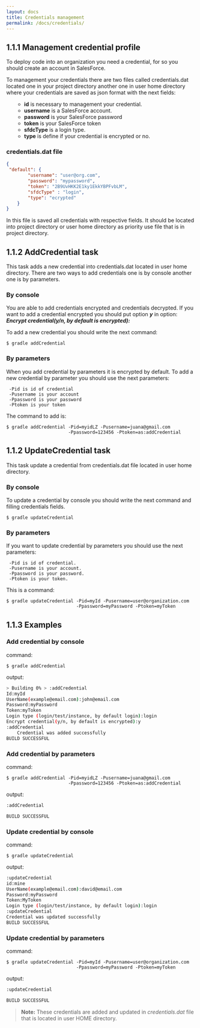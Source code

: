 ```yaml
---
layout: docs
title: Credentials management
permalink: /docs/credentials/
---
```

## 1.1.1 Management credential profile

To deploy code into an organization you need a credential, for so you should create an account in SalesForce.

To management your credentials there are two files called credentials.dat located one in your project directory another one in user home directory where your credentials are saved as json format with the next fields:
<ol>
	<ul>
		<li><strong>id</strong> is necessary to management your credential.</li>
		<li><strong>username</strong> is a SalesForce account.</li>
		<li><strong>password</strong> is your SalesForce password</li>
		<li><strong>token</strong> is your SalesForce token</li>
		<li><strong>sfdcType</strong> is a login type.</li>
		<li><strong>type</strong> is define if your credential is encrypted or no.</li>
	</ul>
</ol>

### **credentials.dat file**
```json
{
 "default": {
        "username": "user@org.com",
        "password": "mypassword",
        "token": "2B9UvHKK2E1ky1EkkYBPFvbLM",
        "sfdcType" : "login",
        "type": "ecrypted"
    }
}
```

In this file is saved all credentials with respective fields. It should be located into project directory or user home directory as priority use file that is in project directory.

## 1.1.2 AddCredential task

This task adds a new credential into credentials.dat located in user home directory. There are two ways to add credentials one is by console another one is by parameters.

###  By console
You are able to add credentials encrypted and credentials decrypted. If you want to add a credential encrypted you should put option ***y*** in option: ***Encrypt credential(y/n, by default is encrypted):***

To add a new credential you should write the next command:

	$ gradle addCredential

### By parameters
When you add credential by parameters it is encrypted by default. To add a new credential by parameter you should use the next parameters:

	 -Pid is id of credential
	 -Pusername is your account
	 -Ppassword is your password
	 -Ptoken is your token

The command to add is:

	$ gradle addCredential -Pid=myidLZ -Pusername=juana@gmail.com
	                       -Ppassword=123456 -Ptoken=as:addCredential



## 1.1.2 UpdateCredential  task
This task update a credential from credentials.dat file located in user home directory.

### By console

To update a credential by console you should write  the next command and filling credentials fields.

	$ gradle updateCredential


### By parameters
If you want to update credential by parameters you should use the next parameters:

	 -Pid is id of credential.
	 -Pusername is your account.
	 -Ppassword is your password.
	 -Ptoken is your token.

This is a command:

	$ gradle updateCredential -Pid=myId -Pusername=user@organization.com
	                          -Ppassword=myPassword -Ptoken=myToken


## 1.1.3 Examples

### Add credential by console

command:

	$ gradle addCredential

output:

```bash
> Building 0% > :addCredential
Id:myId
UserName(example@email.com):john@email.com
Password:myPassword
Token:myToken
Login type (login/test/instance, by default login):login
Encrypt credential(y/n, by default is encrypted):y
:addCredential
	Credential was added successfully
BUILD SUCCESSFUL
```

### Add credential by parameters

command:

	$ gradle addCredential -Pid=myidLZ -Pusername=juana@gmail.com
						   -Ppassword=123456 -Ptoken=as:addCredential

output:

```bash
:addCredential

BUILD SUCCESSFUL
```
### Update credential by console

command:

	$ gradle updateCredential

output:

```bash
:updateCredential
id:mine
UserName(example@email.com):david@email.com
Password:myPassword
Token:MyToken
Login type (login/test/instance, by default login):login
:updateCredential
Credential was updated successfully
BUILD SUCCESSFUL
```

### Update credential by parameters

command:

	$ gradle updateCredential -Pid=myId -Pusername=user@organization.com
		    				  -Ppassword=myPassword -Ptoken=myToken

output:

```bash
:updateCredential

BUILD SUCCESSFUL
```

> **Note:** These credentials are added and updated in *credentials.dat* file that is located in user HOME directory.